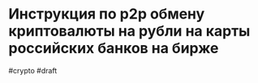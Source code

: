 # Инструкция по р2р обмену криптовалюты на рубли на карты российских банков на бирже

#crypto
#draft